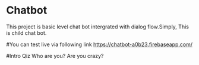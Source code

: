 # Chatbot

This project is basic level chat bot intergrated with dialog flow.Simply, This is child chat bot.

#You can test live via following link
https://chatbot-a0b23.firebaseapp.com/

#Intro Qiz
Who are you?
Are you crazy?
